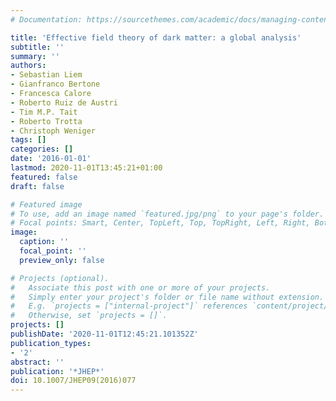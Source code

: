 ```yaml
---
# Documentation: https://sourcethemes.com/academic/docs/managing-content/

title: 'Effective field theory of dark matter: a global analysis'
subtitle: ''
summary: ''
authors:
- Sebastian Liem
- Gianfranco Bertone
- Francesca Calore
- Roberto Ruiz de Austri
- Tim M.P. Tait
- Roberto Trotta
- Christoph Weniger
tags: []
categories: []
date: '2016-01-01'
lastmod: 2020-11-01T13:45:21+01:00
featured: false
draft: false

# Featured image
# To use, add an image named `featured.jpg/png` to your page's folder.
# Focal points: Smart, Center, TopLeft, Top, TopRight, Left, Right, BottomLeft, Bottom, BottomRight.
image:
  caption: ''
  focal_point: ''
  preview_only: false

# Projects (optional).
#   Associate this post with one or more of your projects.
#   Simply enter your project's folder or file name without extension.
#   E.g. `projects = ["internal-project"]` references `content/project/deep-learning/index.md`.
#   Otherwise, set `projects = []`.
projects: []
publishDate: '2020-11-01T12:45:21.101352Z'
publication_types:
- '2'
abstract: ''
publication: '*JHEP*'
doi: 10.1007/JHEP09(2016)077
---
```

